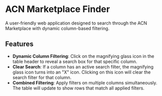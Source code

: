 # ACN Marketplace Finder

A user-friendly web application designed to search through the ACN Marketplace with dynamic column-based filtering.

## Features

- **Dynamic Column Filtering**: Click on the magnifying glass icon in the table header to reveal a search box for that specific column.
- **Clear Search**: If a column has an active search filter, the magnifying glass icon turns into an "X" icon. Clicking on this icon will clear the search filter for that column.
- **Combined Filtering**: Apply filters on multiple columns simultaneously. The table will update to show rows that match all applied filters.
